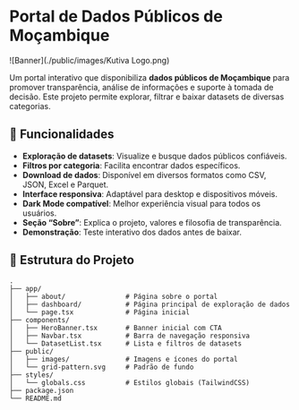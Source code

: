 # Portal de Dados Públicos de Moçambique

![Banner](./public/images/Kutiva Logo.png)

Um portal interativo que disponibiliza **dados públicos de Moçambique** para promover transparência, análise de informações e suporte à tomada de decisão. Este projeto permite explorar, filtrar e baixar datasets de diversas categorias.

## 🧩 Funcionalidades

- **Exploração de datasets**: Visualize e busque dados públicos confiáveis.
- **Filtros por categoria**: Facilita encontrar dados específicos.
- **Download de dados**: Disponível em diversos formatos como CSV, JSON, Excel e Parquet.
- **Interface responsiva**: Adaptável para desktop e dispositivos móveis.
- **Dark Mode compatível**: Melhor experiência visual para todos os usuários.
- **Seção “Sobre”**: Explica o projeto, valores e filosofia de transparência.
- **Demonstração**: Teste interativo dos dados antes de baixar.

## 📂 Estrutura do Projeto

```text
.
├── app/
│   ├── about/               # Página sobre o portal
│   ├── dashboard/           # Página principal de exploração de dados
│   └── page.tsx             # Página inicial
├── components/
│   ├── HeroBanner.tsx       # Banner inicial com CTA
│   ├── Navbar.tsx           # Barra de navegação responsiva
│   └── DatasetList.tsx      # Lista e filtros de datasets
├── public/
│   ├── images/              # Imagens e ícones do portal
│   └── grid-pattern.svg     # Padrão de fundo
├── styles/
│   └── globals.css          # Estilos globais (TailwindCSS)
├── package.json
└── README.md
